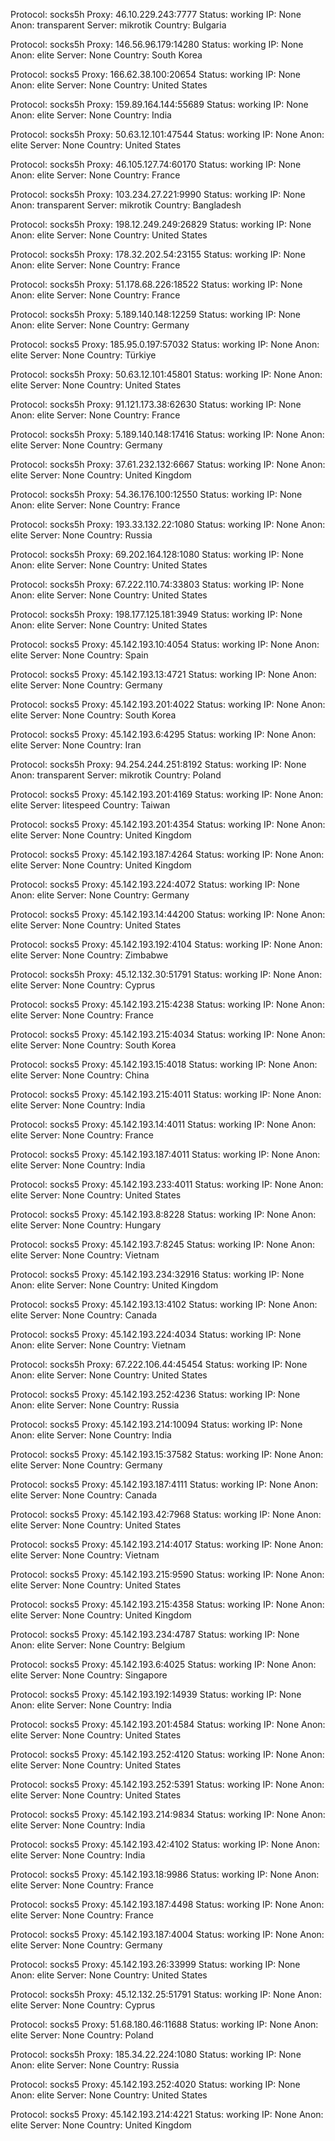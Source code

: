 Protocol: socks5h
Proxy: 46.10.229.243:7777
Status: working
IP: None
Anon: transparent
Server: mikrotik
Country: Bulgaria

Protocol: socks5h
Proxy: 146.56.96.179:14280
Status: working
IP: None
Anon: elite
Server: None
Country: South Korea

Protocol: socks5
Proxy: 166.62.38.100:20654
Status: working
IP: None
Anon: elite
Server: None
Country: United States

Protocol: socks5h
Proxy: 159.89.164.144:55689
Status: working
IP: None
Anon: elite
Server: None
Country: India

Protocol: socks5h
Proxy: 50.63.12.101:47544
Status: working
IP: None
Anon: elite
Server: None
Country: United States

Protocol: socks5h
Proxy: 46.105.127.74:60170
Status: working
IP: None
Anon: elite
Server: None
Country: France

Protocol: socks5h
Proxy: 103.234.27.221:9990
Status: working
IP: None
Anon: transparent
Server: mikrotik
Country: Bangladesh

Protocol: socks5h
Proxy: 198.12.249.249:26829
Status: working
IP: None
Anon: elite
Server: None
Country: United States

Protocol: socks5h
Proxy: 178.32.202.54:23155
Status: working
IP: None
Anon: elite
Server: None
Country: France

Protocol: socks5h
Proxy: 51.178.68.226:18522
Status: working
IP: None
Anon: elite
Server: None
Country: France

Protocol: socks5h
Proxy: 5.189.140.148:12259
Status: working
IP: None
Anon: elite
Server: None
Country: Germany

Protocol: socks5
Proxy: 185.95.0.197:57032
Status: working
IP: None
Anon: elite
Server: None
Country: Türkiye

Protocol: socks5h
Proxy: 50.63.12.101:45801
Status: working
IP: None
Anon: elite
Server: None
Country: United States

Protocol: socks5h
Proxy: 91.121.173.38:62630
Status: working
IP: None
Anon: elite
Server: None
Country: France

Protocol: socks5h
Proxy: 5.189.140.148:17416
Status: working
IP: None
Anon: elite
Server: None
Country: Germany

Protocol: socks5h
Proxy: 37.61.232.132:6667
Status: working
IP: None
Anon: elite
Server: None
Country: United Kingdom

Protocol: socks5h
Proxy: 54.36.176.100:12550
Status: working
IP: None
Anon: elite
Server: None
Country: France

Protocol: socks5h
Proxy: 193.33.132.22:1080
Status: working
IP: None
Anon: elite
Server: None
Country: Russia

Protocol: socks5h
Proxy: 69.202.164.128:1080
Status: working
IP: None
Anon: elite
Server: None
Country: United States

Protocol: socks5h
Proxy: 67.222.110.74:33803
Status: working
IP: None
Anon: elite
Server: None
Country: United States

Protocol: socks5h
Proxy: 198.177.125.181:3949
Status: working
IP: None
Anon: elite
Server: None
Country: United States

Protocol: socks5
Proxy: 45.142.193.10:4054
Status: working
IP: None
Anon: elite
Server: None
Country: Spain

Protocol: socks5
Proxy: 45.142.193.13:4721
Status: working
IP: None
Anon: elite
Server: None
Country: Germany

Protocol: socks5
Proxy: 45.142.193.201:4022
Status: working
IP: None
Anon: elite
Server: None
Country: South Korea

Protocol: socks5
Proxy: 45.142.193.6:4295
Status: working
IP: None
Anon: elite
Server: None
Country: Iran

Protocol: socks5h
Proxy: 94.254.244.251:8192
Status: working
IP: None
Anon: transparent
Server: mikrotik
Country: Poland

Protocol: socks5
Proxy: 45.142.193.201:4169
Status: working
IP: None
Anon: elite
Server: litespeed
Country: Taiwan

Protocol: socks5
Proxy: 45.142.193.201:4354
Status: working
IP: None
Anon: elite
Server: None
Country: United Kingdom

Protocol: socks5
Proxy: 45.142.193.187:4264
Status: working
IP: None
Anon: elite
Server: None
Country: United Kingdom

Protocol: socks5
Proxy: 45.142.193.224:4072
Status: working
IP: None
Anon: elite
Server: None
Country: Germany

Protocol: socks5
Proxy: 45.142.193.14:44200
Status: working
IP: None
Anon: elite
Server: None
Country: United States

Protocol: socks5
Proxy: 45.142.193.192:4104
Status: working
IP: None
Anon: elite
Server: None
Country: Zimbabwe

Protocol: socks5h
Proxy: 45.12.132.30:51791
Status: working
IP: None
Anon: elite
Server: None
Country: Cyprus

Protocol: socks5
Proxy: 45.142.193.215:4238
Status: working
IP: None
Anon: elite
Server: None
Country: France

Protocol: socks5
Proxy: 45.142.193.215:4034
Status: working
IP: None
Anon: elite
Server: None
Country: South Korea

Protocol: socks5
Proxy: 45.142.193.15:4018
Status: working
IP: None
Anon: elite
Server: None
Country: China

Protocol: socks5
Proxy: 45.142.193.215:4011
Status: working
IP: None
Anon: elite
Server: None
Country: India

Protocol: socks5
Proxy: 45.142.193.14:4011
Status: working
IP: None
Anon: elite
Server: None
Country: France

Protocol: socks5
Proxy: 45.142.193.187:4011
Status: working
IP: None
Anon: elite
Server: None
Country: India

Protocol: socks5
Proxy: 45.142.193.233:4011
Status: working
IP: None
Anon: elite
Server: None
Country: United States

Protocol: socks5
Proxy: 45.142.193.8:8228
Status: working
IP: None
Anon: elite
Server: None
Country: Hungary

Protocol: socks5
Proxy: 45.142.193.7:8245
Status: working
IP: None
Anon: elite
Server: None
Country: Vietnam

Protocol: socks5
Proxy: 45.142.193.234:32916
Status: working
IP: None
Anon: elite
Server: None
Country: United Kingdom

Protocol: socks5
Proxy: 45.142.193.13:4102
Status: working
IP: None
Anon: elite
Server: None
Country: Canada

Protocol: socks5
Proxy: 45.142.193.224:4034
Status: working
IP: None
Anon: elite
Server: None
Country: Vietnam

Protocol: socks5h
Proxy: 67.222.106.44:45454
Status: working
IP: None
Anon: elite
Server: None
Country: United States

Protocol: socks5
Proxy: 45.142.193.252:4236
Status: working
IP: None
Anon: elite
Server: None
Country: Russia

Protocol: socks5
Proxy: 45.142.193.214:10094
Status: working
IP: None
Anon: elite
Server: None
Country: India

Protocol: socks5
Proxy: 45.142.193.15:37582
Status: working
IP: None
Anon: elite
Server: None
Country: Germany

Protocol: socks5
Proxy: 45.142.193.187:4111
Status: working
IP: None
Anon: elite
Server: None
Country: Canada

Protocol: socks5
Proxy: 45.142.193.42:7968
Status: working
IP: None
Anon: elite
Server: None
Country: United States

Protocol: socks5
Proxy: 45.142.193.214:4017
Status: working
IP: None
Anon: elite
Server: None
Country: Vietnam

Protocol: socks5
Proxy: 45.142.193.215:9590
Status: working
IP: None
Anon: elite
Server: None
Country: United States

Protocol: socks5
Proxy: 45.142.193.215:4358
Status: working
IP: None
Anon: elite
Server: None
Country: United Kingdom

Protocol: socks5
Proxy: 45.142.193.234:4787
Status: working
IP: None
Anon: elite
Server: None
Country: Belgium

Protocol: socks5
Proxy: 45.142.193.6:4025
Status: working
IP: None
Anon: elite
Server: None
Country: Singapore

Protocol: socks5
Proxy: 45.142.193.192:14939
Status: working
IP: None
Anon: elite
Server: None
Country: India

Protocol: socks5
Proxy: 45.142.193.201:4584
Status: working
IP: None
Anon: elite
Server: None
Country: United States

Protocol: socks5
Proxy: 45.142.193.252:4120
Status: working
IP: None
Anon: elite
Server: None
Country: United States

Protocol: socks5
Proxy: 45.142.193.252:5391
Status: working
IP: None
Anon: elite
Server: None
Country: United States

Protocol: socks5
Proxy: 45.142.193.214:9834
Status: working
IP: None
Anon: elite
Server: None
Country: India

Protocol: socks5
Proxy: 45.142.193.42:4102
Status: working
IP: None
Anon: elite
Server: None
Country: India

Protocol: socks5
Proxy: 45.142.193.18:9986
Status: working
IP: None
Anon: elite
Server: None
Country: France

Protocol: socks5
Proxy: 45.142.193.187:4498
Status: working
IP: None
Anon: elite
Server: None
Country: France

Protocol: socks5
Proxy: 45.142.193.187:4004
Status: working
IP: None
Anon: elite
Server: None
Country: Germany

Protocol: socks5
Proxy: 45.142.193.26:33999
Status: working
IP: None
Anon: elite
Server: None
Country: United States

Protocol: socks5h
Proxy: 45.12.132.25:51791
Status: working
IP: None
Anon: elite
Server: None
Country: Cyprus

Protocol: socks5
Proxy: 51.68.180.46:11688
Status: working
IP: None
Anon: elite
Server: None
Country: Poland

Protocol: socks5h
Proxy: 185.34.22.224:1080
Status: working
IP: None
Anon: elite
Server: None
Country: Russia

Protocol: socks5
Proxy: 45.142.193.252:4020
Status: working
IP: None
Anon: elite
Server: None
Country: United States

Protocol: socks5
Proxy: 45.142.193.214:4221
Status: working
IP: None
Anon: elite
Server: None
Country: United Kingdom

